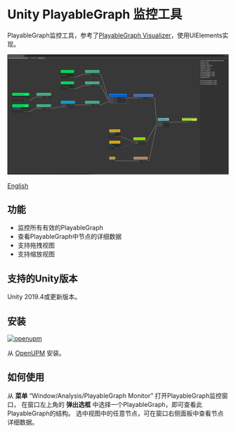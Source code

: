 # Unity PlayableGraph 监控工具

PlayableGraph监控工具，参考了[PlayableGraph Visualizer](https://github.com/Unity-Technologies/graph-visualizer)，使用UIElements实现。

![PlayableGraph Monitor](./Documents~/imgs/img_sample_playablegraph_monitor.png)

[English](./README.md)

## 功能

- 监控所有有效的PlayableGraph
- 查看PlayableGraph中节点的详细数据
- 支持拖拽视图
- 支持缩放视图

## 支持的Unity版本

Unity 2019.4或更新版本。

## 安装

[![openupm](https://img.shields.io/npm/v/com.greenbamboogames.playablegraphmonitor?label=openupm&registry_uri=https://package.openupm.com)](https://openupm.cn/packages/com.greenbamboogames.playablegraphmonitor/) 

从 [OpenUPM](https://openupm.cn/packages/com.greenbamboogames.playablegraphmonitor/) 安装。

## 如何使用

从 **菜单** “Window/Analysis/PlayableGraph Monitor” 打开PlayableGraph监控窗口，
在窗口左上角的 **弹出选框** 中选择一个PlayableGraph，即可查看此PlayableGraph的结构。
选中视图中的任意节点，可在窗口右侧面板中查看节点详细数据。
